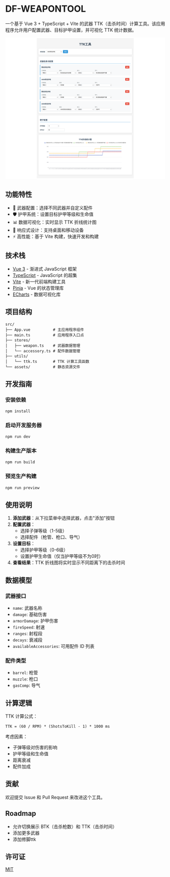 # DF-WEAPONTOOL

一个基于 Vue 3 + TypeScript + Vite 的武器 TTK（击杀时间）计算工具。该应用程序允许用户配置武器、目标护甲设置，并可视化 TTK 统计数据。

![](./doc/full_page.png)

## 功能特性

- 🎯 武器配置：选择不同武器并自定义配件
- 🛡️ 护甲系统：设置目标护甲等级和生命值
- 📊 数据可视化：实时显示 TTK 折线统计图
- 📱 响应式设计：支持桌面和移动设备
- ⚡ 高性能：基于 Vite 构建，快速开发和构建

## 技术栈

- [Vue 3](https://v3.vuejs.org/) - 渐进式 JavaScript 框架
- [TypeScript](https://www.typescriptlang.org/) - JavaScript 的超集
- [Vite](https://vitejs.dev/) - 新一代前端构建工具
- [Pinia](https://pinia.vuejs.org/) - Vue 的状态管理库
- [ECharts](https://echarts.apache.org/zh/index.html) - 数据可视化库

## 项目结构

```
src/
├── App.vue          # 主应用程序组件
├── main.ts          # 应用程序入口点
├── stores/
│   ├── weapon.ts    # 武器数据管理
│   └── accessory.ts # 配件数据管理
├── utils/
│   └── ttk.ts       # TTK 计算工具函数
└── assets/          # 静态资源文件
```

## 开发指南

### 安装依赖

```bash
npm install
```

### 启动开发服务器

```bash
npm run dev
```

### 构建生产版本

```bash
npm run build
```

### 预览生产构建

```bash
npm run preview
```

## 使用说明

1. **添加武器**：从下拉菜单中选择武器，点击"添加"按钮
2. **配置武器**：
   - 选择子弹等级（1-5级）
   - 选择配件（枪管、枪口、导气）
3. **设置目标**：
   - 选择护甲等级（0-6级）
   - 设置护甲生命值（仅当护甲等级不为0时）
4. **查看结果**：TTK 折线图将实时显示不同距离下的击杀时间

## 数据模型

### 武器接口
- `name`: 武器名称
- `damage`: 基础伤害
- `armorDamage`: 护甲伤害
- `fireSpeed`: 射速
- `ranges`: 射程段
- `decays`: 衰减段
- `availableAccessories`: 可用配件 ID 列表

### 配件类型
- `barrel`: 枪管
- `muzzle`: 枪口
- `gasComp`: 导气

## 计算逻辑

TTK 计算公式：
```
TTK = (60 / RPM) * (ShotsToKill - 1) * 1000 ms
```

考虑因素：
- 子弹等级对伤害的影响
- 护甲等级和生命值
- 距离衰减
- 配件加成

## 贡献

欢迎提交 Issue 和 Pull Request 来改进这个工具。

## Roadmap

- 允许切换展示 BTK（击杀枪数）和 TTK（击杀时间）
- 添加更多武器
- 添加修脚ttk

## 许可证

[MIT](LICENSE)